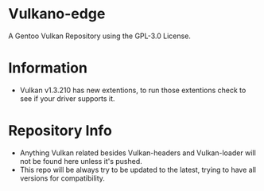 # Vulkano-edge

A Gentoo Vulkan Repository using the GPL-3.0 License.

# Information

- Vulkan v1.3.210 has new extentions, to run those extentions check to see if your driver supports it.

# Repository Info

- Anything Vulkan related besides Vulkan-headers and Vulkan-loader will not be found here unless it's pushed.
- This repo will be always try to be updated to the latest, trying to have all versions for compatibility.
